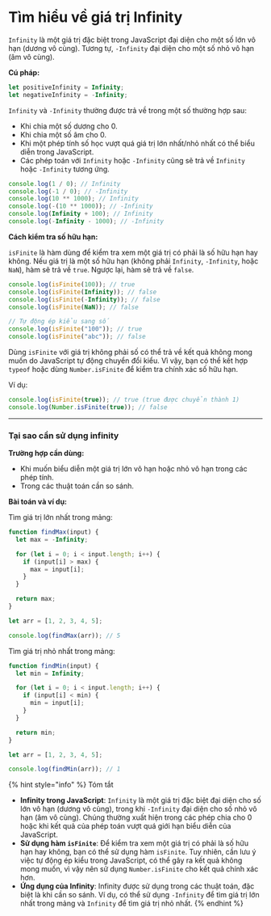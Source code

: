 # Tìm hiểu về giá trị Infinity

`Infinity` là một giá trị đặc biệt trong JavaScript đại diện cho một số lớn vô hạn (dương vô cùng). Tương tự, `-Infinity` đại diện cho một số nhỏ vô hạn (âm vô cùng).

**Cú pháp:**

```js
let positiveInfinity = Infinity;
let negativeInfinity = -Infinity;
```

`Infinity` và `-Infinity` thường được trả về trong một số thường hợp sau:

* Khi chia một số dương cho 0.
* Khi chia một số âm cho 0.
* Khi một phép tính số học vượt quá giá trị lớn nhất/nhỏ nhất có thể biểu diễn trong JavaScript.
* Các phép toán với `Infinity` hoặc `-Infinity` cũng sẽ trả về `Infinity` hoặc `-Infinity` tương ứng.

```javascript
console.log(1 / 0); // Infinity
console.log(-1 / 0); // -Infinity
console.log(10 ** 1000); // Infinity
console.log(-(10 ** 1000)); // -Infinity
console.log(Infinity + 100); // Infinity
console.log(-Infinity - 1000); // -Infinity
```

**Cách kiểm tra số hữu hạn:**

`isFinite` là hàm dùng để kiểm tra xem một giá trị có phải là số hữu hạn hay không. Nếu giá trị là một số hữu hạn (không phải `Infinity`, `-Infinity`, hoặc `NaN`), hàm sẽ trả về `true`. Ngược lại, hàm sẽ trả về `false`.

```js
console.log(isFinite(100)); // true
console.log(isFinite(Infinity)); // false
console.log(isFinite(-Infinity)); // false
console.log(isFinite(NaN)); // false

// Tự động ép kiểu sang số
console.log(isFinite("100")); // true
console.log(isFinite("abc")); // false
```

Dùng `isFinite` với giá trị không phải số có thể trả về kết quả không mong muốn do JavaScript tự động chuyển đổi kiểu. Vì vậy, bạn có thể kết hợp `typeof` hoặc dùng `Number.isFinite` để kiểm tra chính xác số hữu hạn.

Ví dụ:

```js
console.log(isFinite(true)); // true (true được chuyển thành 1)
console.log(Number.isFinite(true)); // false
```

***

### Tại sao cần sử dụng infinity

**Trường hợp cần dùng:**

* Khi muốn biểu diễn một giá trị lớn vô hạn hoặc nhỏ vô hạn trong các phép tính.
* Trong các thuật toán cần so sánh.

**Bài toán và ví dụ:**

Tìm giá trị lớn nhất trong mảng:

```javascript
function findMax(input) {
  let max = -Infinity;

  for (let i = 0; i < input.length; i++) {
    if (input[i] > max) {
      max = input[i];
    }
  }

  return max;
}

let arr = [1, 2, 3, 4, 5];

console.log(findMax(arr)); // 5
```

Tìm giá trị nhỏ nhất trong mảng:

```javascript
function findMin(input) {
  let min = Infinity;

  for (let i = 0; i < input.length; i++) {
    if (input[i] < min) {
      min = input[i];
    }
  }

  return min;
}

let arr = [1, 2, 3, 4, 5];

console.log(findMin(arr)); // 1
```

{% hint style="info" %}
Tóm tắt

* **Infinity trong JavaScript**: `Infinity` là một giá trị đặc biệt đại diện cho số lớn vô hạn (dương vô cùng), trong khi `-Infinity` đại diện cho số nhỏ vô hạn (âm vô cùng). Chúng thường xuất hiện trong các phép chia cho 0 hoặc khi kết quả của phép toán vượt quá giới hạn biểu diễn của JavaScript.
* **Sử dụng hàm `isFinite`**: Để kiểm tra xem một giá trị có phải là số hữu hạn hay không, bạn có thể sử dụng hàm `isFinite`. Tuy nhiên, cần lưu ý việc tự động ép kiểu trong JavaScript, có thể gây ra kết quả không mong muốn, vì vậy nên sử dụng `Number.isFinite` cho kết quả chính xác hơn.
* **Ứng dụng của Infinity**: Infinity được sử dụng trong các thuật toán, đặc biệt là khi cần so sánh. Ví dụ, có thể sử dụng `-Infinity` để tìm giá trị lớn nhất trong mảng và `Infinity` để tìm giá trị nhỏ nhất.
{% endhint %}
